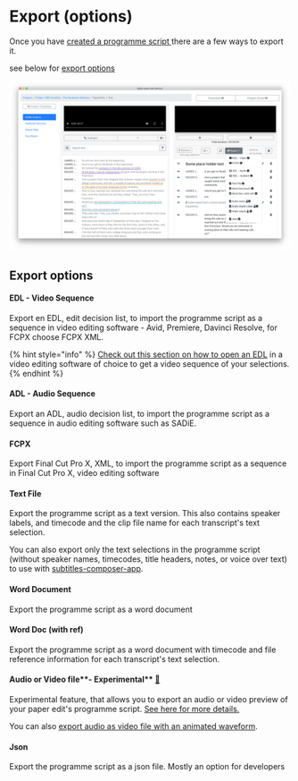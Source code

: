 # Export \(options\)

Once you have [created a programme script ](../paperediting/create-a-new-paper-edit.md)there are a few ways to export it. 

see below for [export options](./#export-options)

![](../.gitbook/assets/export-options-1.0.12.png)

## Export options

#### EDL - Video Sequence

Export en EDL, edit decision list, to import the programme script as a sequence in video editing software - Avid, Premiere, Davinci Resolve, for FCPX choose FCPX XML.

{% hint style="info" %}
[Check out this section on how to open an EDL](opening-edl-in-video-editing-software/) in a video editing software of choice to get a video sequence of your selections.
{% endhint %}

#### ADL - Audio Sequence

Export an ADL, audio decision list, to import the programme script as a sequence in audio editing software such as SADiE.

#### FCPX

Export Final Cut Pro X, XML, to import the programme script as a sequence in Final Cut Pro X, video editing software

#### Text File

Export the programme script as a text version. This also contains speaker labels, and timecode and the clip file name for each transcript's text selection.

You can also export only the text selections in the programme script \(without speaker names, timecodes, title headers, notes, or voice over text\) to use with [subtitles-composer-app](https://autoedit.gitbook.io/subtitles-composer-app/).

#### Word Document

Export the programme script as a word document

#### Word Doc \(with ref\)

Export the programme script as a word document with timecode and file reference information for each transcript's text selection.

#### Audio or Video file**- Experimental** [🧪](https://emojipedia.org/test-tube/)

Experimental feature, that allows you to export an audio or video preview of your paper edit's programme script. [See here for more details.](export-a-video-or-audio-preview.md)  
  
You can also [export audio as video file with an animated  waveform](export-a-video-or-audio-preview.md#export-audio-as-video-with-animated-waveform).

#### Json

Export the programme script as a json file. Mostly an option for developers

